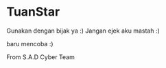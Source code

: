 # TuanStar
Gunakan dengan bijak ya :)
Jangan ejek aku mastah :)

baru mencoba :)

From S.A.D Cyber Team
